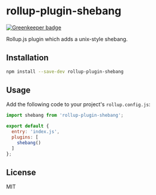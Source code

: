 # rollup-plugin-shebang

[![Greenkeeper badge](https://badges.greenkeeper.io/zeekay/rollup-plugin-shebang.svg)](https://greenkeeper.io/)

Rollup.js plugin which adds a unix-style shebang.

## Installation

```bash
npm install --save-dev rollup-plugin-shebang
```

## Usage

Add the following code to your project's `rollup.config.js`:

```js
import shebang from 'rollup-plugin-shebang';

export default {
  entry: 'index.js',
  plugins: [
    shebang()
  ]
};
```

## License

MIT
